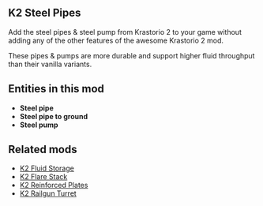## K2 Steel Pipes

Add the steel pipes & steel pump from Krastorio 2 to your game without adding any of the other features of the awesome Krastorio 2 mod.

These pipes & pumps are more durable and support higher fluid throughput than their vanilla variants.

## Entities in this mod

- **Steel pipe**
- **Steel pipe to ground**
- **Steel pump**

## Related mods

- [K2 Fluid Storage](https://mods.factorio.com/mod/k2-fluid-storage)
- [K2 Flare Stack](https://mods.factorio.com/mod/k2-flare-stack)
- [K2 Reinforced Plates](https://mods.factorio.com/mod/k2-reinforced-plates)
- [K2 Railgun Turret](https://mods.factorio.com/mod/k2-railgun-turret)
